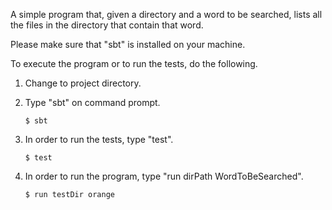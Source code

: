 A simple program that, given a directory and a word to be searched, lists all the files in the directory that contain that word.

Please make sure that "sbt" is installed on your machine.

To execute the program or to run the tests, do the following. 

1. Change to project directory.
 
2. Type "sbt" on command prompt.

    ```
    $ sbt
    ```

3. In order to run the tests, type "test".

    ```
    $ test
    ```

4. In order to run the program, type "run dirPath WordToBeSearched".

    ```
    $ run testDir orange
    ```
